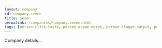 ```yaml
---
layout: company
id: company.seven
title: Seven
permalink: /companies/company.seven.html
tags: [person.click.taste, person.argue.nerve, person.slogan.output, person.luggage.spoil]
---
```


Company details...